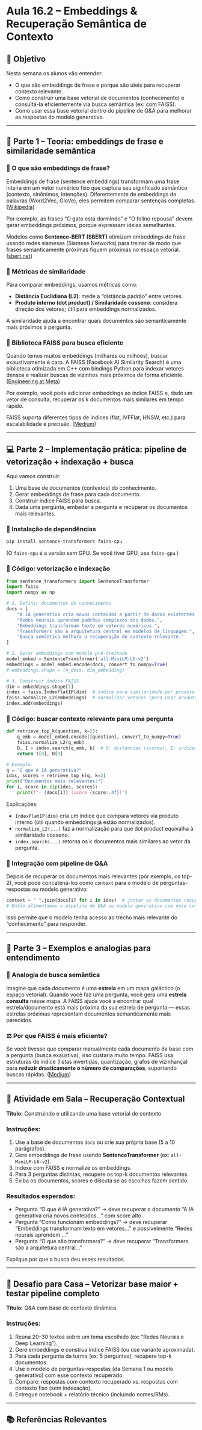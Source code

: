 # Aula 16.2 – Embeddings & Recuperação Semântica de Contexto

## 🎯 Objetivo

Nesta semana os alunos vão entender:

* O que são embeddings de frase e porque são úteis para recuperar contexto relevante.
* Como construir uma base vetorial de documentos (conhecimento) e consultá-la eficientemente via busca semântica (ex: com FAISS).
* Como usar essa base vetorial dentro do pipeline de Q&A para melhorar as respostas do modelo generativo.

---

## 📘 Parte 1 – Teoria: embeddings de frase e similaridade semântica

### 🔹 O que são embeddings de frase?

Embeddings de frase (sentence embeddings) transformam uma frase inteira em um vetor numérico fixo que captura seu significado semântico (contexto, sinônimos, intenções). Diferentemente de embeddings de palavras (Word2Vec, GloVe), eles permitem comparar sentenças completas. ([Wikipedia][1])

Por exemplo, as frases “O gato está dormindo” e “O felino repousa” devem gerar embeddings próximos, porque expressam ideias semelhantes.

Modelos como **Sentence-BERT (SBERT)** otimizam embeddings de frase usando redes siamesas (Siamese Networks) para treinar de modo que frases semanticamente próximas fiquem próximas no espaço vetorial. ([sbert.net][2])

### 🔹 Métricas de similaridade

Para comparar embeddings, usamos métricas como:

* **Distância Euclidiana (L2)**: mede a “distância padrão” entre vetores.
* **Produto interno (dot product) / Similaridade cosseno**: considera direção dos vetores; útil para embeddings normalizados.

A similaridade ajuda a encontrar quais documentos são semanticamente mais próximos à pergunta.

### 🔹 Biblioteca FAISS para busca eficiente

Quando temos muitos embeddings (milhares ou milhões), buscar exaustivamente é caro. A FAISS (Facebook AI Similarity Search) é uma biblioteca otimizada em C++ com bindings Python para indexar vetores densos e realizar buscas de vizinhos mais próximos de forma eficiente. ([Engineering at Meta][3])

Por exemplo, você pode adicionar embeddings ao índice FAISS e, dado um vetor de consulta, recuperar os k documentos mais similares em tempo rápido.

FAISS suporta diferentes tipos de índices (flat, IVFFlat, HNSW, etc.) para escalabilidade e precisão. ([Medium][4])

---

## 💻 Parte 2 – Implementação prática: pipeline de vetorização + indexação + busca

Aqui vamos construir:

1. Uma base de documentos (contextos) do conhecimento.
2. Gerar embeddings de frase para cada documento.
3. Construir índice FAISS para busca.
4. Dada uma pergunta, embedar a pergunta e recuperar os documentos mais relevantes.

### 🔹 Instalação de dependências

```bash
pip install sentence-transformers faiss-cpu
```

(O `faiss-cpu` é a versão sem GPU. Se você tiver GPU, use `faiss-gpu`.)

### 🔹 Código: vetorização e indexação

```python
from sentence_transformers import SentenceTransformer
import faiss
import numpy as np

# 1. Definir documentos do conhecimento
docs = [
    "A IA generativa cria novos conteúdos a partir de dados existentes.",
    "Redes neurais aprendem padrões complexos dos dados.",
    "Embeddings transformam texto em vetores numéricos.",
    "Transformers são a arquitetura central em modelos de linguagem.",
    "Busca semântica melhora a recuperação de contexto relevante."
]

# 2. Gerar embeddings com modelo pré-treinado
model_embed = SentenceTransformer('all-MiniLM-L6-v2')
embeddings = model_embed.encode(docs, convert_to_numpy=True)
# embeddings.shape = (n_docs, dim_embedding)

# 3. Construir índice FAISS
dim = embeddings.shape[1]
index = faiss.IndexFlatIP(dim)  # índice para similaridade por produto interno
faiss.normalize_L2(embeddings)  # normalizar vetores (para usar produto interno como cosseno)
index.add(embeddings)
```

### 🔹 Código: buscar contexto relevante para uma pergunta

```python
def retrieve_top_k(question, k=2):
    q_emb = model_embed.encode([question], convert_to_numpy=True)
    faiss.normalize_L2(q_emb)
    D, I = index.search(q_emb, k)  # D: distâncias (scores), I: índices dos documentos
    return I[0], D[0]

# Exemplo:
q = "O que é IA generativa?"
idxs, scores = retrieve_top_k(q, k=2)
print("Documentos mais relevantes:")
for i, score in zip(idxs, scores):
    print(f"- {docs[i]} (score {score:.4f})")
```

Explicações:

* `IndexFlatIP(dim)` cria um índice que compara vetores via produto interno (útil quando embeddings já estão normalizados).
* `normalize_L2(...)` faz a normalização para que dot product equivalha à similaridade cosseno.
* `index.search(...)` retorna os k documentos mais similares ao vetor da pergunta.

### 🔹 Integração com pipeline de Q&A

Depois de recuperar os documentos mais relevantes (por exemplo, os top-2), você pode concatená-los como `context` para o modelo de perguntas-respostas ou modelo generativo:

```python
context = " ".join(docs[i] for i in idxs)  # juntar os documentos recuperados
# Então alimentamos o pipeline de Q&A ou modelo generativo com esse contexto
```

Isso permite que o modelo tenha acesso ao trecho mais relevante do “conhecimento” para responder.

---

## 🧠 Parte 3 – Exemplos e analogias para entendimento

### 🧩 Analogia de busca semântica

Imagine que cada documento é uma **estrela** em um mapa galáctico (o espaço vetorial).
Quando você faz uma pergunta, você gera uma **estrela consulta** nesse mapa.
A FAISS ajuda você a encontrar qual estrela/documento está mais próxima da sua estrela de pergunta — essas estrelas próximas representam documentos semanticamente mais parecidos.

### ⚖️ Por que FAISS é mais eficiente?

Se você tivesse que comparar manualmente cada documento da base com a pergunta (busca exaustiva), isso custaria muito tempo.
FAISS usa estruturas de índice (listas invertidas, quantização, grafos de vizinhança) para **reduzir drasticamente o número de comparações**, suportando buscas rápidas. ([Medium][4])

---

## 🧪 Atividade em Sala – Recuperação Contextual

**Título:** Construindo e utilizando uma base vetorial de contexto

### Instruções:

1. Use a base de documentos `docs` ou crie sua própria base (5 a 10 parágrafos).
2. Gere embeddings de frase usando **SentenceTransformer** (ex: `all-MiniLM-L6-v2`).
3. Indexe com FAISS e normalize os embeddings.
4. Para 3 perguntas distintas, recupere os top-k documentos relevantes.
5. Exiba os documentos, scores e discuta se as escolhas fazem sentido.

### Resultados esperados:

* Pergunta “O que é IA generativa?” → deve recuperar o documento “A IA generativa cria novos conteúdos…” com score alto.
* Pergunta “Como funcionam embeddings?” → deve recuperar “Embeddings transformam texto em vetores…” e possivelmente “Redes neurais aprendem …”
* Pergunta “O que são transformers?” → deve recuperar “Transformers são a arquitetura central…”

Explique por que a busca deu esses resultados.

---

## 📄 Desafio para Casa – Vetorizar base maior + testar pipeline completo

**Título:** Q&A com base de contexto dinâmica

### Instruções:

1. Reúna 20–30 textos sobre um tema escolhido (ex: “Redes Neurais e Deep Learning”).
2. Gere embeddings e construa índice FAISS (ou use variante aproximada).
3. Para cada pergunta da turma (ex: 5 perguntas), recupere top-k documentos.
4. Use o modelo de perguntas-respostas (da Semana 1 ou modelo generativo) com esse contexto recuperado.
5. Compare: respostas com contexto recuperado vs. respostas com contexto fixo (sem indexação).
6. Entregue notebook + relatório técnico (incluindo nomes/RMs).

---

## 📚 Referências Relevantes

[1]: https://en.wikipedia.org/wiki/Sentence_embedding?utm_source=chatgpt.com "Sentence embedding"
[2]: https://sbert.net/?utm_source=chatgpt.com "SentenceTransformers Documentation — Sentence Transformers ..."
[3]: https://engineering.fb.com/2017/03/29/data-infrastructure/faiss-a-library-for-efficient-similarity-search/?utm_source=chatgpt.com "Faiss: A library for efficient similarity search - Engineering at Meta"
[4]: https://medium.com/%40devbytes/similarity-search-with-faiss-a-practical-guide-to-efficient-indexing-and-retrieval-e99dd0e55e8c?utm_source=chatgpt.com "Similarity Search with FAISS: A Practical Guide to Efficient Indexing ..."
[5]: https://www.analyticsvidhya.com/blog/2020/08/top-4-sentence-embedding-techniques-using-python/?utm_source=chatgpt.com "Top 4 Sentence Embedding Techniques using Python"
